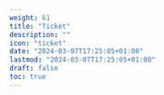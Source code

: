 ```yaml
---
weight: 61
title: "Ticket"
description: ""
icon: "ticket"
date: "2024-03-07T17:25:05+01:00"
lastmod: "2024-03-07T17:25:05+01:00"
draft: false
toc: true
---
```


 
